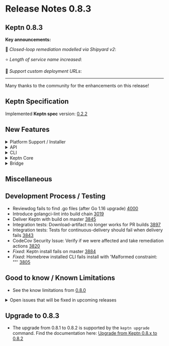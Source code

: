 # Release Notes 0.8.3

Keptn 0.8.3 
---

**Key announcements:**


:tada: *Closed-loop remediation modelled via Shipyard v2*: 

:star: *Length of service name increased*: 

:rocket: *Support custom deployment URLs*: 

---

Many thanks to the community for the enhancements on this release! 
 
## Keptn Specification

Implemented **Keptn spec** version: [0.2.2](https://github.com/keptn/spec/tree/0.2.2)

## New Features

<details><summary>Platform Support / Installer</summary>
<p>


</p>
</details>

<details><summary>API</summary>
<p>

- Implementation of `/v1/sequence` endpoint [3796](https://github.com/keptn/keptn/issues/3796)
- Sequence endpoint: Allow to filter sequence states by name and status [3991](https://github.com/keptn/keptn/issues/3991)
- *Fixed*: `configure monitoring` not functioning according to spec [3638](https://github.com/keptn/keptn/issues/3638)

</p>
</details>

<details><summary>CLI</summary>
<p>

- Remove RemediationTriggered/Started/Finished, add GetActionTriggered/Started/Finished [4084](https://github.com/keptn/keptn/issues/4084)

</p>
</details>

<details><summary>Keptn Core</summary>
<p>

- *all*: 
  - Upgrade CLI and Keptn-services to latest Go release (e.g., go 1.16) [2936](https://github.com/keptn/keptn/issues/2936)
  - Length of service names is too restrictive [3585](https://github.com/keptn/keptn/issues/3585)

- *distributor*:
  - Distributor for remote execution plane needs to handle the case of slowly responding services [3893](https://github.com/keptn/keptn/issues/3893)
  - *Fixed*: Duplicated Helm Deployment.Started/Finished CloudEvents when using helm-service on a remote execution plane [3888](https://github.com/keptn/keptn/issues/3888)
  - *Fixed*: Distributor of shipyard-controller OOM crash after flooding it with events [3969](https://github.com/keptn/keptn/issues/3969)

- *helm-service/jmeter-service*:
  - Helm/JMeter charts do not honour 'remoteControlPlane.api.apiValidateTls: false' in template [3865](https://github.com/keptn/keptn/issues/3865)
  - Support custom deployment URLs for user manged deployments [3757](https://github.com/keptn/keptn/issues/3757)

- *jmeter-service*:
  - *Fixed*: JMeter service doesnt work for regular http/https URL as it infer the default http/https port from the URL [3916](https://github.com/keptn/keptn/issues/3916)

- *ligthouse-service*:
  - Allow timeframe to be passed via CloudEvent [4079](https://github.com/keptn/keptn/issues/4079)

- *remediation-service*:
  - Use rootCause field instead problemTitle [3755](https://github.com/keptn/keptn/issues/3755)
  - Clean-up remediation-service to not control the remediation sequence [3682](https://github.com/keptn/keptn/issues/3682)

- *shipyard-controller*:
  - Implement looping-mechanism via shipyard-controller [3683](https://github.com/keptn/keptn/issues/3683)
  - *Fixed*: Shipyard-controller `/v1/event` endpoint - Response time degredation [3962](https://github.com/keptn/keptn/issues/3962)

</p>
</details>

<details><summary>Bridge</summary>
<p>

- No empty panel when no evaluation happened for a service in a stage [3941](https://github.com/keptn/keptn/issues/3941)
- Switching projects without loosing context [3944](https://github.com/keptn/keptn/issues/3944)
- Keptn bridge support for error pages [3925](https://github.com/keptn/keptn/issues/3925)
- Bridge index.html should not be delivered with a 7 day cache header [3876](https://github.com/keptn/keptn/issues/3876)
- Save service filter in environment screen project specific [3994](https://github.com/keptn/keptn/issues/3994)
- Provide better navigation from full screen evaluation screen [3538](https://github.com/keptn/keptn/issues/3538)
- Set Git upstream URL via Settings page [3417](https://github.com/keptn/keptn/issues/3417)
- Service screen: Show stages the deployment went through [3713](https://github.com/keptn/keptn/issues/3713)
- Environment screen: Click on sequence opens Sequence screen [3887](https://github.com/keptn/keptn/issues/3887)
- Environment screen: Click on deployment opens Service screen [3760](https://github.com/keptn/keptn/issues/3760)
- Environment screen: Filter for Service(s) [3759](https://github.com/keptn/keptn/issues/3759)
- Bridge Menu: Use icons instead of text labels [3643](https://github.com/keptn/keptn/issues/3643)
- OAuth/OpenID Connect based login for Keptn bridge [3448](https://github.com/keptn/keptn/issues/3448)
- *Fixed*: Bridge shows ${this.currentTime} instead of current time [3961](https://github.com/keptn/keptn/issues/3961)
- *Fixed*: Service-filter and stage-details do not reset on project-change [3993](https://github.com/keptn/keptn/issues/3993)
- *Fixed*: Incorrect heatmap width when switching chart type [3851](https://github.com/keptn/keptn/issues/3851)
- *Fixed*: The notification messages in Bridge duplicate when the version check toggle is updated [3896](https://github.com/keptn/keptn/issues/3896)
- *Fixed*: Show currently selected project [3912](https://github.com/keptn/keptn/issues/3912)
- *Fixed*: Bridge in Quality gates only use-case breaks on same sequence and task name "evaluation" [3927](https://github.com/keptn/keptn/issues/3927)
- *Fixed*: Last Evaluation label is not visible in case of too many evaluations in the chart [3811](https://github.com/keptn/keptn/issues/3811)
- *Fixed*: Chosen project is not selected and disappears after refresh (F5) [3853](https://github.com/keptn/keptn/issues/3853)
- *Fixed*: Switch between the tabs Environment-Services, the expand/collapse icon is changed but Evaluation items remain expanded [3814](https://github.com/keptn/keptn/issues/3814)
- *Fixed*: Bridge shows "started" wording on status.changed [3583](https://github.com/keptn/keptn/issues/3585)



</p>
</details>

## Miscellaneous


## Development Process / Testing

- Reviewdog fails to find .go files (after Go 1.16 upgrade) [4000](https://github.com/keptn/keptn/issues/4000)
- Introduce golangci-lint into build chain [3019](https://github.com/keptn/keptn/issues/3019)
- Deliver Keptn with build on master [3845](https://github.com/keptn/keptn/issues/3845)
- Integration tests: Download-artifact no longer works for PR builds [3897](https://github.com/keptn/keptn/issues/3897)
- Integration tests: Tests for continuous-delivery should fail when delivery fails [3843](https://github.com/keptn/keptn/issues/3843)
- CodeCov Security Issue: Verify if we were affected and take remediation actions [3820](https://github.com/keptn/keptn/issues/3820)
- *Fixed*: Keptn install fails on master [3884](https://github.com/keptn/keptn/issues/3884)
- *Fixed*: Homebrew installed CLI fails install with 'Malformed constraint: ""' [3805](https://github.com/keptn/keptn/issues/3805)

## Good to know / Known Limitations

- See the know limitations from [0.8.0](https://github.com/keptn/keptn/releases/tag/0.8.0)

<details><summary>Open issues that will be fixed in upcoming releases</summary>
<p>

  <!--TODO: final check-->
  - Inconsistent usage of user-managed and user_managed causing issues [3624](https://github.com/keptn/keptn/issues/3624)
  - Keptn CLI: Disable Kube context check [3666](https://github.com/keptn/keptn/issues/3666)

</p>
</details>

## Upgrade to 0.8.3

- The upgrade from 0.8.1 to 0.8.2 is supported by the `keptn upgrade` command. Find the documentation here: [Upgrade from Keptn 0.8.x to 0.8.2](https://keptn.sh/docs/0.8.x/operate/upgrade/#upgrade-from-keptn-0-8-1-to-0-8-2)
